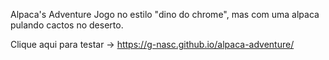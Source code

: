 Alpaca's Adventure
Jogo no estilo "dino do chrome", mas com uma alpaca pulando cactos no deserto.

Clique aqui para testar -> https://g-nasc.github.io/alpaca-adventure/
